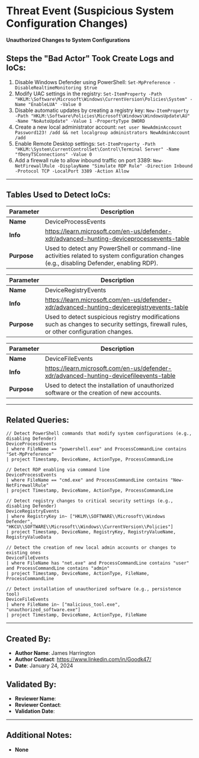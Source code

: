 # Threat Event (Suspicious System Configuration Changes)
**Unauthorized Changes to System Configurations**

## Steps the "Bad Actor" Took Create Logs and IoCs:
1. Disable Windows Defender using PowerShell: `Set-MpPreference -DisableRealtimeMonitoring $true`
2. Modify UAC settings in the registry: `Set-ItemProperty -Path "HKLM:\Software\Microsoft\Windows\CurrentVersion\Policies\System" -Name "EnableLUA" -Value 0`
3. Disable automatic updates by creating a registry key: `New-ItemProperty -Path "HKLM:\Software\Policies\Microsoft\Windows\WindowsUpdate\AU" -Name "NoAutoUpdate" -Value 1 -PropertyType DWORD`
4. Create a new local administrator account: `net user NewAdminAccount Password123! /add && net localgroup administrators NewAdminAccount /add`
5. Enable Remote Desktop settings: `Set-ItemProperty -Path "HKLM:\System\CurrentControlSet\Control\Terminal Server" -Name "fDenyTSConnections" -Value 0`
6. Add a firewall rule to allow inbound traffic on port 3389: `New-NetFirewallRule -DisplayName "Simulate RDP Rule" -Direction Inbound -Protocol TCP -LocalPort 3389 -Action Allow`

---

## Tables Used to Detect IoCs:
| **Parameter**       | **Description**                                                              |
|---------------------|------------------------------------------------------------------------------|
| **Name**| DeviceProcessEvents                                                            |
| **Info**| https://learn.microsoft.com/en-us/defender-xdr/advanced-hunting-deviceprocessevents-table |
| **Purpose**| Used to detect any PowerShell or command-line activities related to system configuration changes (e.g., disabling Defender, enabling RDP). |

| **Parameter**       | **Description**                                                              |
|---------------------|------------------------------------------------------------------------------|
| **Name**| DeviceRegistryEvents                                                           |
| **Info**| https://learn.microsoft.com/en-us/defender-xdr/advanced-hunting-deviceregistryevents-table |
| **Purpose**| Used to detect suspicious registry modifications such as changes to security settings, firewall rules, or other configuration changes. |

| **Parameter**       | **Description**                                                              |
|---------------------|------------------------------------------------------------------------------|
| **Name**| DeviceFileEvents                                                              |
| **Info**| https://learn.microsoft.com/en-us/defender-xdr/advanced-hunting-devicefileevents-table |
| **Purpose**| Used to detect the installation of unauthorized software or the creation of new accounts. |

---

## Related Queries:
```kql
// Detect PowerShell commands that modify system configurations (e.g., disabling Defender)
DeviceProcessEvents
| where FileName == "powershell.exe" and ProcessCommandLine contains "Set-MpPreference"
| project Timestamp, DeviceName, ActionType, ProcessCommandLine

// Detect RDP enabling via command line
DeviceProcessEvents
| where FileName == "cmd.exe" and ProcessCommandLine contains "New-NetFirewallRule"
| project Timestamp, DeviceName, ActionType, ProcessCommandLine

// Detect registry changes to critical security settings (e.g., disabling Defender)
DeviceRegistryEvents
| where RegistryKey in~ ["HKLM\\SOFTWARE\\Microsoft\\Windows Defender", "HKCU\\SOFTWARE\\Microsoft\\Windows\\CurrentVersion\\Policies"]
| project Timestamp, DeviceName, RegistryKey, RegistryValueName, RegistryValueData

// Detect the creation of new local admin accounts or changes to existing ones
DeviceFileEvents
| where FileName has "net.exe" and ProcessCommandLine contains "user" and ProcessCommandLine contains "admin"
| project Timestamp, DeviceName, ActionType, FileName, ProcessCommandLine

// Detect installation of unauthorized software (e.g., persistence tool)
DeviceFileEvents
| where FileName in~ ["malicious_tool.exe", "unauthorized_software.exe"]
| project Timestamp, DeviceName, ActionType, FileName
```

---

## Created By:
- **Author Name**: James Harrington
- **Author Contact**: https://www.linkedin.com/in/Goodk47/
- **Date**: January 24, 2024

## Validated By:
- **Reviewer Name**: 
- **Reviewer Contact**: 
- **Validation Date**: 

---

## Additional Notes:
- **None**
